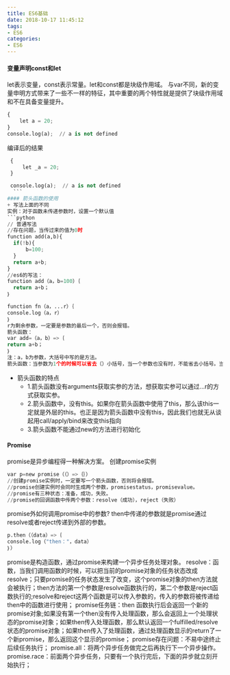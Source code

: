 ```yaml
---
title: ES6基础
date: 2018-10-17 11:45:12
tags:
- ES6
categories:
- ES6
---
```

#### 变量声明const和let
  let表示变量，const表示常量。let和const都是块级作用域。
  与var不同，新的变量申明方式带来了一些不一样的特征，其中重要的两个特性就是提供了块级作用域和不在具备变量提升。
  ```python
  {
      let a = 20;
  }
  console.log(a);  // a is not defined
  ```
  编译后的结果
  ```python
   {
       let _a = 20;
   }

   console.log(a);  // a is not defined
    ```
#### 箭头函数的使用
+ 写法上面的不同
实例：对于函数未传递参数时，设置一个默认值
 ```python
 // 普通写法
 //存在问题，当传过来的值为0时
 function add(a,b){
    if(!b){
        b=100;
    }
    return a+b;
 }
 //es6的写法：
 function add（a，b=100）｛
    return a+b；
 ｝
 ```
 ```python
 function fn（a，...r）｛
 console.log（a，r）
 ｝
 r为剩余参数，一定要是参数的最后一个，否则会报错。
 箭头函数：
 var add=（a，b）=>｛
 return a+b；
 ｝
 注：a，b为参数，大括号中写的是方法。
 箭头函数：当参数为1个的时候可以省去（）小括号，当一个参数也没有时，不能省去小括号。当函数体中只有一个语句时可以省去｛｝中括号。
 ```
 + 箭头函数的特点
   + 1.箭头函数没有arguments获取实参的方法，想获取实参可以通过...r的方式获取实参。
   + 2.箭头函数中，没有this。如果你在箭头函数中使用了this，那么该this一定就是外层的this。也正是因为箭头函数中没有this，因此我们也就无从谈起用call/apply/bind来改变this指向
   + 3.箭头函数不能通过new的方法进行初始化

#### Promise
promise是异步编程得一种解决方案。
创建promise实例
```python
var p=new promise（（）=>｛｝）
//创建promise实例时，一定要写一个箭头函数，否则将会报错。
//promise创建实例时会同时生成两个参数，promisestatus，promisevalue。
//promise有三种状态：准备，成功，失败。
//promise的回调函数中传两个参数：resolve（成功），reject（失败）
```
promise外如何调用promise中的参数?
then中传递的参数就是promise通过resolve或者reject传递到外部的参数。
```python
p.then（（data）=>｛
console.log（"then："，data）
｝）
```
promise是构造函数，通过promise来构建一个异步任务处理对象。
resolve：函数，当我们调用函数的时候，可以把当前的promise对象的任务状态改成resolve；只要promise的任务状态发生了改变，这个promise对象的then方法就会被执行；then方法的第一个参数是resolve函数执行的，第二个参数是reject函数执行的;resolve和reject这两个函数是可以传入参数的，传入的参数将被传递给then中的函数进行使用；
promise任务链：then 函数执行后会返回一个新的promise对象;如果没有第一个then没有传入处理函数，那么会返回上一个处理状态的promise对象；如果then传入处理函数，那么默认返回一个fulfilled/resolve状态的promise对象；如果then传入了处理函数，通过处理函数显示的return了一个新promise，那么返回这个显示的promise；
promise存在问题：不易中途终止后续任务执行；
promise.all：将两个异步任务做完之后再执行下一个异步操作。
promise.race：前面两个异步任务，只要有一个执行完后，下面的异步就立刻开始执行；

